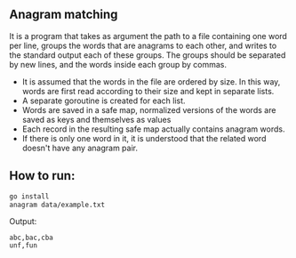 ## Anagram matching
It is a program that takes as argument the path to a file containing one word per line, groups the words that are anagrams to each other, and writes to the standard output each of these groups.
The groups should be separated by new lines, and the words inside each group by commas.

* It is assumed that the words in the file are ordered by size. In this way, words are first read according to their size and kept in separate lists.
* A separate goroutine is created for each list.
* Words are saved in a safe map, normalized versions of the words are saved as keys and themselves as values
* Each record in the resulting safe map actually contains anagram words. 
* If there is only one word in it, it is understood that the related word doesn't have any anagram pair.

## How to run:

```bash
go install
anagram data/example.txt
```

Output:
```text
abc,bac,cba
unf,fun
```
